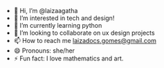 - 👋 Hi, I’m @laizaagatha
- 👀 I’m interested in tech and design!
- 🌱 I’m currently learning python
- 💞️ I’m looking to collaborate on ux design projects
- 📫 How to reach me laizadocs.gomes@gmail.com
- 😄 Pronouns: she/her
- ⚡ Fun fact: I love mathematics and art.

<!---
laizaagatha/laizaagatha is a ✨ special ✨ repository because its `README.md` (this file) appears on your GitHub profile.
You can click the Preview link to take a look at your changes.
--->

